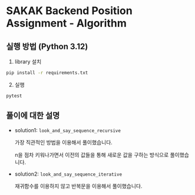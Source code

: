 # SAKAK Backend Position Assignment - Algorithm

## 실행 방법 (Python 3.12)

1. library 설치

```bash
pip install -r requirements.txt
```

2. 실행

```bash
pytest
```

## 풀이에 대한 설명

- solution1: `look_and_say_sequence_recursive`
    
    가장 직관적인 방법을 이용해서 풀이했습니다.

    n을 점차 키워나가면서 이전의 값들을 통해 새로운 값을 구하는 방식으로 풀이했습니다.

- solution2: `look_and_say_sequence_iterative`

    재귀함수를 이용하지 않고 반복문을 이용해서 풀이했습니다.
